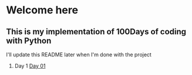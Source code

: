 # Welcome here

## This is my implementation of 100Days of coding with Python

I'll update this README later when I'm done with the project

   1. Day 1 [Day 01](./Beginner/day01.py)